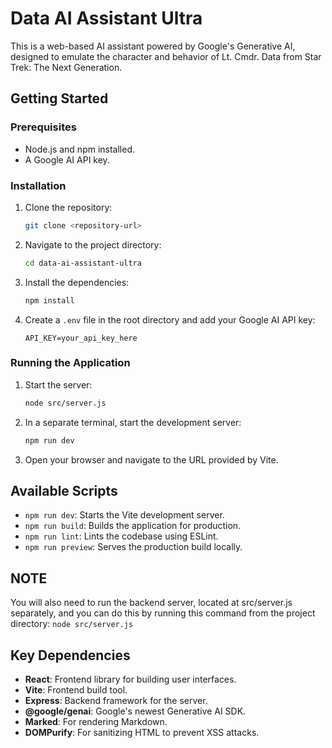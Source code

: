 # Data AI Assistant Ultra

This is a web-based AI assistant powered by Google's Generative AI, designed to emulate the character and behavior of Lt. Cmdr. Data from Star Trek: The Next Generation.

## Getting Started

### Prerequisites

- Node.js and npm installed.
- A Google AI API key.

### Installation

1. Clone the repository:
   ```sh
   git clone <repository-url>
   ```
2. Navigate to the project directory:
   ```sh
   cd data-ai-assistant-ultra
   ```
3. Install the dependencies:
   ```sh
   npm install
   ```
4. Create a `.env` file in the root directory and add your Google AI API key:
   ```
   API_KEY=your_api_key_here
   ```

### Running the Application

1. Start the server:
   ```sh
   node src/server.js
   ```
2. In a separate terminal, start the development server:
   ```sh
   npm run dev
   ```
3. Open your browser and navigate to the URL provided by Vite.

## Available Scripts

- `npm run dev`: Starts the Vite development server.
- `npm run build`: Builds the application for production.
- `npm run lint`: Lints the codebase using ESLint.
- `npm run preview`: Serves the production build locally.

## NOTE
You will also need to run the backend server, located at src/server.js separately, and you can do this by running this command from the project directory:
`node src/server.js`

## Key Dependencies

- **React**: Frontend library for building user interfaces.
- **Vite**: Frontend build tool.
- **Express**: Backend framework for the server.
- **@google/genai**: Google's newest Generative AI SDK.
- **Marked**: For rendering Markdown.
- **DOMPurify**: For sanitizing HTML to prevent XSS attacks.
